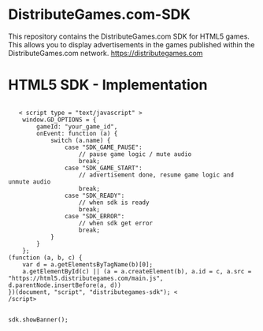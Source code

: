 # DistributeGames.com-SDK
This repository contains the DistributeGames.com SDK for HTML5 games. This allows you to display advertisements in the games published within the DistributeGames.com network. https://distributegames.com


# HTML5 SDK - Implementation
<pre>
<code>
   < script type = "text/javascript" >
	window.GD_OPTIONS = {
		gameId: "your_game_id",
		onEvent: function (a) {
			switch (a.name) {
				case "SDK_GAME_PAUSE":
					// pause game logic / mute audio
					break;
				case "SDK_GAME_START":
					// advertisement done, resume game logic and unmute audio
					break;
				case "SDK_READY":
					// when sdk is ready
					break;
				case "SDK_ERROR":
					// when sdk get error
					break;
			}
		}
	};
(function (a, b, c) {
	var d = a.getElementsByTagName(b)[0];
	a.getElementById(c) || (a = a.createElement(b), a.id = c, a.src = "https://html5.distributegames.com/main.js", d.parentNode.insertBefore(a, d))
})(document, "script", "distributegames-sdk"); <
/script>
</code></pre>

<pre>
<code>
sdk.showBanner();
</code></pre>
